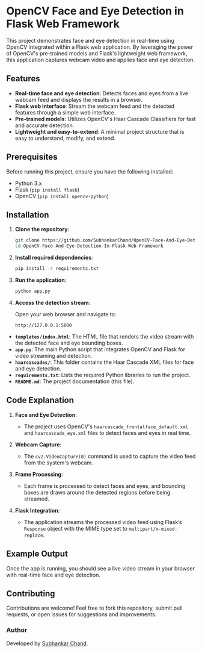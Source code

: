 # OpenCV Face and Eye Detection in Flask Web Framework

This project demonstrates face and eye detection in real-time using OpenCV integrated within a Flask web application. By leveraging the power of OpenCV's pre-trained models and Flask's lightweight web framework, this application captures webcam video and applies face and eye detection.

## Features

- **Real-time face and eye detection**: Detects faces and eyes from a live webcam feed and displays the results in a browser.
- **Flask web interface**: Stream the webcam feed and the detected features through a simple web interface.
- **Pre-trained models**: Utilizes OpenCV's Haar Cascade Classifiers for fast and accurate detection.
- **Lightweight and easy-to-extend**: A minimal project structure that is easy to understand, modify, and extend.

## Prerequisites

Before running this project, ensure you have the following installed:

- Python 3.x
- Flask (`pip install flask`)
- OpenCV (`pip install opencv-python`)

## Installation

1. **Clone the repository**:

    ```bash
    git clone https://github.com/SubhankarChand/OpenCV-Face-And-Eye-Detection-In-Flask-Web-Framework.git
    cd OpenCV-Face-And-Eye-Detection-In-Flask-Web-Framework
    ```

2. **Install required dependencies**:

    ```bash
    pip install -r requirements.txt
    ```

3. **Run the application**:

    ```bash
    python app.py
    ```

4. **Access the detection stream**:

   Open your web browser and navigate to:

    ```
    http://127.0.0.1:5000
    ```


- **`templates/index.html`**: The HTML file that renders the video stream with the detected face and eye bounding boxes.
- **`app.py`**: The main Python script that integrates OpenCV and Flask for video streaming and detection.
- **`haarcascades/`**: This folder contains the Haar Cascade XML files for face and eye detection.
- **`requirements.txt`**: Lists the required Python libraries to run the project.
- **`README.md`**: The project documentation (this file).

## Code Explanation

1. **Face and Eye Detection**:
   - The project uses OpenCV's `haarcascade_frontalface_default.xml` and `haarcascade_eye.xml` files to detect faces and eyes in real time.
   
2. **Webcam Capture**:
   - The `cv2.VideoCapture(0)` command is used to capture the video feed from the system's webcam.
   
3. **Frame Processing**:
   - Each frame is processed to detect faces and eyes, and bounding boxes are drawn around the detected regions before being streamed.

4. **Flask Integration**:
   - The application streams the processed video feed using Flask’s `Response` object with the MIME type set to `multipart/x-mixed-replace`.

## Example Output

Once the app is running, you should see a live video stream in your browser with real-time face and eye detection.

## Contributing

Contributions are welcome! Feel free to fork this repository, submit pull requests, or open issues for suggestions and improvements.



### Author

Developed by [Subhankar Chand](https://github.com/SubhankarChand).


